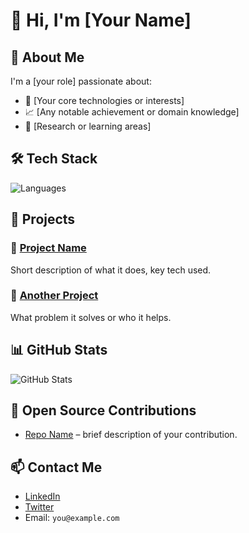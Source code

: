 # 👋 Hi, I'm [Your Name]

## 🚀 About Me
I'm a [your role] passionate about:
- 🔧 [Your core technologies or interests]
- 📈 [Any notable achievement or domain knowledge]
- 🧠 [Research or learning areas]

## 🛠️ Tech Stack
![Languages](https://skillicons.dev/icons?i=python,fastapi,rust,react,mongodb,postgresql,docker,kubernetes,linux)

## 💼 Projects
### 🔹 [Project Name](https://github.com/youruser/project)
Short description of what it does, key tech used.

### 🔹 [Another Project](https://github.com/youruser/project2)
What problem it solves or who it helps.

## 📊 GitHub Stats
![GitHub Stats](https://github-readme-stats.vercel.app/api?username=youruser&show_icons=true&theme=radical)

## 🧩 Open Source Contributions
- [Repo Name](https://github.com/owner/repo) – brief description of your contribution.

## 📫 Contact Me
- [LinkedIn](https://linkedin.com/in/yourname)
- [Twitter](https://twitter.com/yourhandle)
- Email: `you@example.com`
